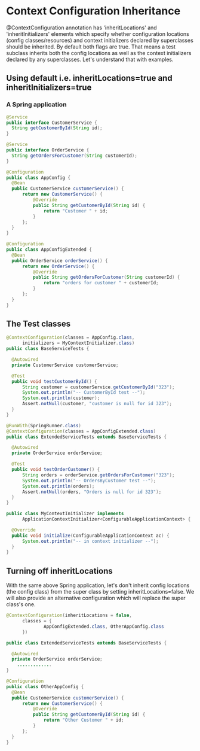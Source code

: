 # Context Configuration Inheritance

@ContextConfiguration annotation has 'inheritLocations' and 'inheritInitializers' elements which specify whether configuration locations (config classes/resources) and context initializers declared by superclasses should be inherited. By default both flags are true. That means a test subclass inherits both the config locations as well as the context initializers declared by any superclasses. Let's understand that with examples.

## Using default i.e. inheritLocations=true and inheritInitializers=true

### A Spring application

```java
@Service
public interface CustomerService {
  String getCustomerById(String id);
}
```

```java
@Service
public interface OrderService {
  String getOrdersForCustomer(String customerId);
}
```

```java
@Configuration
public class AppConfig {
  @Bean
  public CustomerService customerService() {
      return new CustomerService() {
          @Override
          public String getCustomerById(String id) {
              return "Customer " + id;
          }
      };
  }
}
```

```java
@Configuration
public class AppConfigExtended {
  @Bean
  public OrderService orderService() {
      return new OrderService() {
          @Override
          public String getOrdersForCustomer(String customerId) {
              return "orders for customer " + customerId;
          }
      };
  }
}
```

## The Test classes

```java
@ContextConfiguration(classes = AppConfig.class,
      initializers = MyContextInitializer.class)
public class BaseServiceTests {

  @Autowired
  private CustomerService customerService;

  @Test
  public void testCustomerById() {
      String customer = customerService.getCustomerById("323");
      System.out.println("-- CustomerById test --");
      System.out.println(customer);
      Assert.notNull(customer, "customer is null for id 323");
  }
}
```

```java
@RunWith(SpringRunner.class)
@ContextConfiguration(classes = AppConfigExtended.class)
public class ExtendedServiceTests extends BaseServiceTests {

  @Autowired
  private OrderService orderService;

  @Test
  public void testOrderCustomer() {
      String orders = orderService.getOrdersForCustomer("323");
      System.out.println("-- OrdersByCustomer test --");
      System.out.println(orders);
      Assert.notNull(orders, "Orders is null for id 323");
  }
}
```

```java
public class MyContextInitializer implements
      ApplicationContextInitializer<ConfigurableApplicationContext> {

  @Override
  public void initialize(ConfigurableApplicationContext ac) {
      System.out.println("-- in context initializer --");
  }
}

```

## Turning off inheritLocations

With the same above Spring application, let's don't inherit config locations (the config class) from the super class by setting inheritLocations=false. We will also provide an alternative configuration which will replace the super class's one.

```java
@ContextConfiguration(inheritLocations = false,
      classes = {
              AppConfigExtended.class, OtherAppConfig.class
      })
```

```java
public class ExtendedServiceTests extends BaseServiceTests {

  @Autowired
  private OrderService orderService;
    .............
}
```

```java
@Configuration
public class OtherAppConfig {
  @Bean
  public CustomerService customerService() {
      return new CustomerService() {
          @Override
          public String getCustomerById(String id) {
              return "Other Customer " + id;
          }
      };
  }
}
```